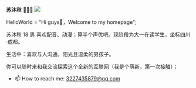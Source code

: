 **苏沐秋** 🧑🏻‍💻 ![](https://visitor-badge.laobi.icu/badge?page_id=Lxcloud)

HelloWorld = "Hi guys👋，Welcome to my homepage";

 苏沐秋 18 男 喜欢配音、动漫；算半个声优吧。现阶段为大一在读学生，坐标四川·成都。

 生活中：喜欢与人沟通，阳光且温柔的男孩子。

 你可以随时来和我交流探索这个全新的互联网（我是个萌新，第一次接触）；

- 📫 How to reach me: 3227435879@qq.com


